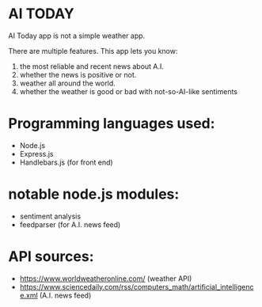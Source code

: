 # AI TODAY
AI Today app is not a simple weather app.

There are multiple features. This app lets you know:
1. the most reliable and recent news about A.I.
2. whether the news is positive or not.
3. weather all around the world.
4. whether the weather is good or bad with not-so-AI-like sentiments

# Programming languages used:
- Node.js
- Express.js
- Handlebars.js (for front end)

# notable node.js modules:
- sentiment analysis
- feedparser (for A.I. news feed)

# API sources:
- https://www.worldweatheronline.com/ (weather API)
- https://www.sciencedaily.com/rss/computers_math/artificial_intelligence.xml (A.I. news feed)

